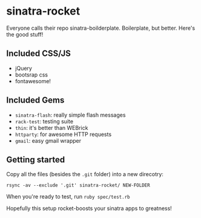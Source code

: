 # sinatra-rocket

Everyone calls their repo sinatra-boilderplate. Boilerplate, but better. Here's the good stuff!

## Included CSS/JS

* jQuery
* bootsrap css
* fontawesome!

## Included Gems
* `sinatra-flash`: really simple flash messages
* `rack-test`: testing suite
* `thin`: it's better than WEBrick
* `httparty`: for awesome HTTP requests
* `gmail`: easy gmail wrapper

## Getting started

Copy all the files (besides the `.git` folder) into a new direcotry:

`rsync -av --exclude '.git' sinatra-rocket/ NEW-FOLDER`

When you're ready to test, run `ruby spec/test.rb`


Hopefully this setup rocket-boosts your sinatra apps to greatness!

